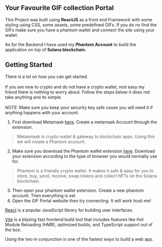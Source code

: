 ## Your Favourite GIF collection Portal

This Project was built using **ReactJS** as a front end Framework with some styling using CSS, some assets, some predefined GIFs. If you do no find the GIFs make sure you have a phantom wallet and connect the site using your wallet.
<br/>

As for the Backend I have used my **Phantom Account** to build the application on top of **Solana blockchain**. 

## Getting Started
There is a lot on how you can get started.
<br/>
<br/>
If you are new to crypto and do not have a crypto wallet, rest easy my friend there is nothing to worry about. Follow the steps below it does not take anything and its simple.
<br/>
<br/>
_NOTE:_ Make sure you keep your security key safe cause you will need it if anything happens with your account.
<br/>
1. First download Metamask [here](https://metamask.io/). Create a metamask Account through the extension.
> Metasmask is crypto wallet & gateway to blockchain apps. Using this we will create a Phantom acoount.

2. Make sure you download the Phantom wallet extension [here](https://phantom.app/). Download your extension according to the type of browser you would normally use for.
> Phantom is a friendly crypto wallet. It makes it safe & easy for you to store, buy, send, receive, swap tokens and collect NFTs on the Solana blockchain.

3. Then open your phantom wallet extension. Create a new phantom account. Then everything is set.
4. Open the GIF Portal website then try connecting. It will work trust me!

[React](https://reactjs.org/) is a popular JavaScript library for building user interfaces.

[Vite](https://vitejs.dev/) is a blazing fast frontend build tool that includes features like Hot Module Reloading (HMR), optimized builds, and TypeScript support out of the box.

Using the two in conjunction is one of the fastest ways to build a web app.
